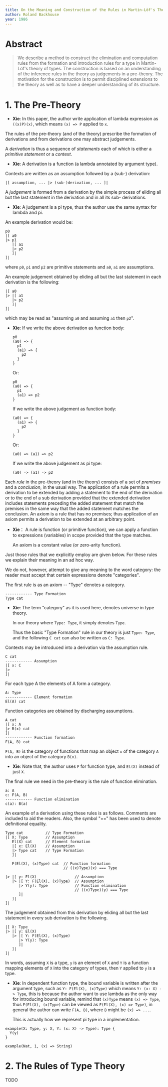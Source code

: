 ```yaml
---
title: On the Meaning and Construction of the Rules in Martin-Löf's Theory of Types
author: Roland Backhouse
year: 1986
---
```


# Abstract

> We describe a method to construct the elimination and computation
> rules from the formation and introduction rules for a type in
> Martin-Löf's theory of types. The construction is based on an
> understanding of the inference rules in the theory as judgements in
> a pre-theory. The motivation for the construction is to permit
> disciplined extensions to the theory as well as to have a deeper
> understanding of its structure.

# 1. The Pre-Theory

- **Xie**: In this paper, the author write application of lambda expression as `((x)P)(x)`,
  which means `(x) => P` applied to `x`.

The rules of the pre-theory (and of the theory) prescribe the
formation of derivations and from derivations one may abstract
judgements.

A *derivation* is thus a sequence of *statements* each of which is either
a *primitive statement* or a *context*.

- **Xie**: A derivation is a function (a lambda annotated by argument type).

Contexts are written as an assumption followed by a (sub-) derivation:

```
|[ assumption, ... |> (sub-)derivation, ... ]|
```

A *judgement* is formed from a derivation by the simple process of
eliding all but the last statement in the derivation and in all its
sub- derivations.

- **Xie**: A judgement is a pi type,
  thus the author use the same syntax for lambda and pi.

An example derivation would be:

```
p0
|[ a0
|> p1
   |[ a1
   |> p2
   ]|
]|
```

where `p0`, `p1` and `p2` are primitive statements and `a0`, `a1` are assumptions.

An example judgement obtained by eliding all
but the last statement in each derivation is the following:

```
|[ a0
|> |[ a1
   |> p2
   ]|
]|
```

which may be read as "assuming `a0` and assuming `a1` then `p2`".

- **Xie**: If we write the above derivation as function body:

  ```
  p0
  (a0) => {
    p1
    (a1) => {
      p2
    }
  }
  ```

  Or:

  ```
  p0
  (a0) => {
    p1
    (a1) => p2
  }
  ```

  If we write the above judgement as function body:

  ```
  (a0) => {
    (a1) => {
      p2
    }
  }
  ```

  Or:

  ```
  (a0) => (a1) => p2
  ```

  If we write the above judgement as pi type:

  ```
  (a0) -> (a1) -> p2
  ```

Each *rule* in the pre-theory (and in the theory) consists of a set of
*premises* and a *conclusion*, in the usual way. The application of a
rule permits a derivation to be extended by adding a statement to the
end of the derivation or to the end of a sub derivation provided that
the extended derivation includes statements preceding the added
statement that match the premises in the same way that the added
statement matches the conclusion. An axiom is a rule that has no
premises; thus application of an axiom permits a derivation to be
extended at an arbitrary point.

- **Xie**： A rule is function (or primitive function),
  we can apply a function to expressions (variables) in scope
  provided that the type matches.

  An axiom is a constant value (or zero-arity function).

Just those rules that we explicitly employ are given below.
For these rules we explain their meaning in an ad hoc way.

We do not, however, attempt to give any meaning to the word category:
the reader must accept that certain expressions denote "categories".

The first rule is as an axiom -- "Type" denotes a category.

```
------------ Type Formation
Type cat
```

- **Xie**: The term "category" as it is used here, denotes universe in type theory.

  In our theory where `Type: Type`, it simply denotes `Type`.

  Thus the basic "Type Formation" rule in our theory is just `Type: Type`,
  and the following `C cat` can also be written as `C: Type`.

Contexts may be introduced into a derivation via the assumption rule.

```
C cat
------------ Assumption
|[ x: C
|>
]|
```

For each type A the elements of A form a category.

```
A: Type
------------ Element formation
El(A) cat
```

Function categories are obtained by discharging assumptions.

```
A cat
|[ x: A
|> B(x) cat
]|
------------ Function formation
F(A, B) cat
```

`F(A, B)` is the category of functions
that map an object `x` of the category `A`
into an object of the category `B(x)`.

- **Xie**: Note that, the author uses `F` for function type, and `El(X)` instead of just `X`.

The final rule we need in the pre-theory is the rule of function elimination.

```
a: A
c: F(A, B)
------------ Function elimination
c(a): B(a)
```

An example of a derivation using these rules is as follows.
Comments are included to aid the readers.
Also, the symbol "==" has been used to denote definitional equality.

```
Type cat          // Type Formation
|[ X: Type        // Assumption
   El(X) cat      // Element formation
   |[ x: El(X)    // Assumption
   |> Type cat    // Type Formation
   ]|

   F(El(X), (x)Type) cat  // Function formation
                          // ((x)Type)(x) === Type

|> |[ y: El(X)                 // Assumption
   |> |[ Y: F(El(X), (x)Type)  // Assumption
      |> Y(y): Type            // Function elimination
                               // ((x)Type)(y) === Type
      ]|
   ]|
]|
```

The judgement obtained from this derivation by eliding all but the
last statement in every sub derivation is the following.

```
|[ X: Type
|> |[ y: El(X)
   |> |[ Y: F(El(X), (x)Type)
      |> Y(y): Type
      ]|
   ]|
]|
```

In words, assuming `X` is a type, `y` is an element of `X` and `Y` is
a function mapping elements of `X` into the category of types, then
`Y` applied to `y` is a type.

- **Xie**: In dependent function type,
  the bound variable is written after the argument type,
  such as `Y: F(El(X), (x)Type)` which means `Y: (x: X) -> Type`,
  this is because the author want to use lambda
  as the only way for introducing bound variable,
  remind that `(x)Type` means `(x) => Type`,
  thus `F(El(X), (x)Type)` can be viewed as `F(El(X), (x) => Type)`,
  in general the author can write `F(A, B)`, where `B` might be `(x) => ...`.

  This is actually how we represent pi type in a implementation.

``` cicada
example(X: Type, y: X, Y: (x: X) -> Type): Type {
  Y(y)
}

example(Nat, 1, (x) => String)
```

# 2. The Rules of Type Theory

TODO
